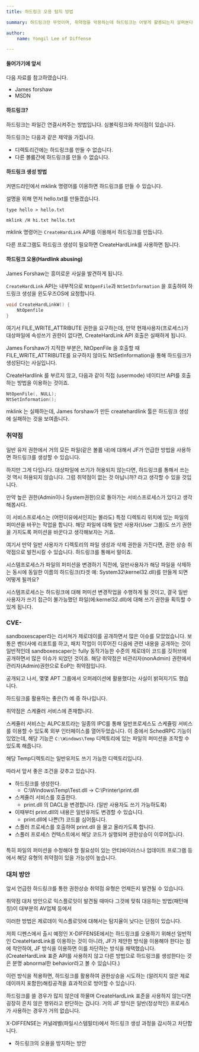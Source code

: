 ```yaml
---
title: 하드링크 오용 탐지 방법

summary: 하드링크란 무엇이며, 취약점을 악용하는데 하드링크는 어떻게 활용되는지 살펴본다.

author: 
    name: Yongil Lee of Diffense

---
```


#### 들어가기에 앞서

다음 자료를 참고하였습니다.

* James forshaw
* MSDN


#### 하드링크?

하드링크는 파일간 연결시켜주는 방법입니다.
심볼릭링크와 차이점이 있습니다.

하드링크는 다음과 같은 제약을 가집니다.

* 디렉토리간에는 하드링크를 만들 수 없습니다.
* 다른 볼륨간에 하드링크를 만들 수 없습니다.

#### 하드링크 생성 방법

커맨드라인에서 mklink 명령어를 이용하면 하드링크를 만들 수 있습니다.

설명을 위해 먼저 hello.txt를 만들겠습니다.

```
type hello > hello.txt
```


```
mklink /H hi.txt hello.txt
```

mklink 명령어는 `CreateHardLink` API를 이용해서 하드링크를 만듭니다.

다른 프로그램도 하드링크 생성이 필요하면 CreateHardLink를 사용하면 됩니다.


#### 하드링크 오용(Hardlink abusing)

James Forshaw는 흥미로운 사실을 발견하게 됩니다.

`CreateHardLink` API는 내부적으로 `NtOpenFile`과 `NtSetInformation` 을 호출하여 하드링크 생성을 윈도우즈OS에 요청합니다.

```c
void CreateHardLinkW() {
    NtOpenfile
}
```

여기서 FILE_WRITE_ATTRIBUTE 권한을 요구하는데, 만약 현재사용자(프로세스)가 대상파일에 속성쓰기 권한이 없다면, CreateHardLink API 호출은 실패하게 됩니다.

James Forshaw가 지적한 부분은, NtOpenFile 을 호출할 때 FILE_WRITE_ATTRIBUTE를 요구하지 않아도 NtSetInformation을 통해 하드링크가 생성된다는 사실입니다.

CreateHardlink 를 부르지 않고, 다음과 같이 직접 (usermode) 네이티브 API를 호출하는 방법을 이용하는 것이죠.

```c
NtOpenFile(, NULL);
NtSetInformation();
```

mklink 는 실패하는데, James forshaw가 만든 createhardlink 툴은 하드링크 생성에 실패하는 것을 보여줍니다.

### 취약점

일반 유저 권한에서 거의 모든 파일(같은 볼륨 내)에 대해서 JF가 언급한 방법을 사용하면 하드링크를 생성할 수 있습니다.

하지만 그게 다입니다. 대상파일에 쓰기가 허용되지 않는다면, 하드링크를 통해서 쓰는 것 역시 허용되지 않습니다. 그럼 취약점이 없는 것 아닙니까? 라고 생각할 수 있을 것입니다.

만약 높은 권한(Admin이나 System권한)으로 돌아가는 서비스프로세스가 있다고 생각해봅시다.

이 서비스프로세스는 (어떤이유에서인지는 몰라도) 특정 디렉토리 위치에 있는 파일의 퍼미션을 바꾸는 작업을 합니다. 해당 파일에 대해 일반 사용자(User 그룹)도 쓰기 권한을 가지도록 퍼미션을 바꾼다고 생각해보자는 거죠. 

여기서 만약 일반 사용자가 디렉토리의 파일 생성과 삭제 권한을 가진다면, 권한 상승 취약점으로 발전시킬 수 있습니다. 하드링크를 통해서 말이죠. 

시스템프로세스가 파일의 퍼미션을 변경하기 직전에, 일반사용자가 해당 파일을 삭제하는 동시에 동일한 이름의 하드링크(타겟 예: System32\kernel32.dll)를 만들게 되면 어떻게 될까요?

시스템프로세스는 하드링크에 대해 퍼미션 변경작업을 수행하게 될 것이고, 결국 일반 사용자가 쓰기 접근이 불가능했던 파일(에:kernel32.dll)에 대해 쓰기 권한을 획득할 수 있게 됩니다.

### CVE-

sandboxescaper라는 리서쳐가 제로데이를 공개하면서 많은 이슈를 모았었습니다. 보통은 벤더사에 리포트를 하고, 패치 작업이 이루어진 다음에 관련 내용을 공개하는 것이 일반적인데 sandboxescaper는 fully 동작가능한 수준의 제로데이 코드를 깃허브에 공개하면서 많은 이슈가 되었던 것이죠. 해당 취약점은 비관리자(nonAdmin) 권한에서 관리자(Admin)권한으로 EoP는 취약점입니다. 

공개되고 나서, 몇몇 APT 그룹에서 오퍼레이션에 활용했다는 사실이 밝혀지기도 했습니다.

하드링크를 활용하는 좋은(?) 예 중 하나입니다.

취약점은 스케쥴러 서비스에 존재합니다.

스케쥴러 서비스는 ALPC포트라는 일종의 IPC를 통해 일반프로세스도 스케쥴링 서비스를 이용할 수 있도록 외부 인터페이스를 열어두었습니다. 이 중에서 SchedRPC 기능이 있었는데, 해당 기능은 `C:\Windows\Temp` 디렉토리에 있는 파일의 퍼미션을 조작할 수 있도록 해줍니다. 

해당 Temp디렉토리는 일반유저도 쓰기 가능한 디렉토리입니다. 

따라서 앞서 좋은 조건을 갖추고 있습니다.

* 하드링크를 생성한다.
  * C:\Windows\Temp\Test.dll -> C:\Printer\print.dll
* 스케쥴러 서비스를 호출한다.
    * print.dll 의 DACL을 변경합니다. (일반 사용자도 쓰기 가능하도록)
* 이때부터 print.dll의 내용은 일반유저도 변경할 수 있습니다.
    * print.dll에 나쁜(?) 코드를 심어둡니다.
* 스풀러 프로세스를 호출하여 print.dll 을 물고 올라가도록 합니다.
* 스풀러 프로세스 컨텍스트에서 해당 코드가 실행되며 권한상승이 이루어집니다.


### 

특히 파일의 퍼미션을 수정해야 할 필요성이 있는 안티바이러스나 업데이트 프로그램 등에서 해당 유형의 취약점이 있을 가능성이 높습니다.

### 대처 방안

앞서 언급한 하드링크를 통한 권한상승 취약점 유형은 언제든지 발견될 수 있습니다. 

취약점 대처 방안으로 익스플로잇이 발견될 때마다 그것에 맞춰 대응하는 방법(패턴매칭)이 대부분의 AV업체 등에서 

이러한 방법은 제로데이 익스플로잇에 대해서는 탐지율이 낮다는 단점이 있습니다.

저희 디펜스에서 출시 예정인 X-DIFFENSE에서는 하드링크를 오용하기 위해선 일반적인 CreateHardLink를 이용하는 것이 아니라, JF가 제안한 방식을 이용해야 한다는 점에 착안하여, JF 방식을 이용하면 이를 차단하는 방식을 채택했습니다. (CreateHardLink 표준 API를 사용하지 않고 다른 방법으로 하드링크를 생성한다는 것은 분명 abnormal한 behavior라고 볼 수 있습니다.)

이런 방식을 적용하면, 하드링크를 활용하여 권한상승을 시도하는 (알려지지 않은 제로데이까지 포함한)해킹공격을 효과적으로 방어할 수 있습니다.

하드링크를 쓸 경우가 많지 않은데 하물며 CreateHardLink 표준을 사용하지 않는다면 굉장히 흔치 않은 행위라고 판단하는 겁니다. 거의 JF 방식은 일반(정상적인) 프로세스가 사용하는 경우가 거의 없습니다.

X-DIFFENSE는 커널레벨(파일시스템필터)에서 하드링크 생성 과정을 감시하고 차단합니다. 

* 하드링크의 오용을 방지하는 방안
















